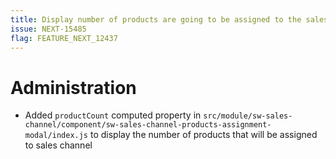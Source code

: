 ```yaml
---
title: Display number of products are going to be assigned to the sales channel
issue: NEXT-15485
flag: FEATURE_NEXT_12437
---
```

# Administration
*  Added `productCount` computed property in `src/module/sw-sales-channel/component/sw-sales-channel-products-assignment-modal/index.js` to display the number of products that will be assigned to sales channel
